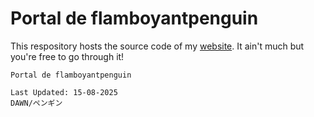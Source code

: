 # Portal de flamboyantpenguin

This respository hosts the source code of my [website](https://flamboyantpenguin.in). It ain't much but you're free to go through it!

```Txt
Portal de flamboyantpenguin

Last Updated: 15-08-2025
DAWN/ペンギン
```
